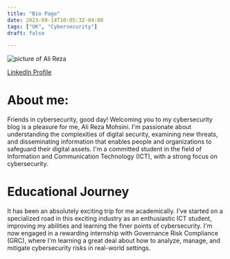 ```yaml
---
title: "Bio Page"
date: 2023-09-14T10:05:32-04:00
tags: ["UK", "Cybersecurity"]
draft: false

---
```

![picture of Ali Reza](https://media.licdn.com/dms/image/D5603AQG8J9Ae7BoFAw/profile-displayphoto-shrink_200_200/0/1694618022318?e=1700092800&v=beta&t=EQV9N_3nPxkwpAEBFawx1WcfNb3g43Y2d-HR_b04J94) 

[LinkedIn Profile](https://www.linkedin.com/in/ali-reza-mohsini-45746426b/)

# About me:

Friends in cybersecurity, good day! Welcoming you to my cybersecurity blog is a pleasure for me, Ali Reza Mohsini. I'm passionate about understanding the complexities of digital security, examining new threats, and disseminating information that enables people and organizations to safeguard their digital assets. I'm a committed student in the field of Information and Communication Technology (ICT), with a strong focus on cybersecurity.

# Educational Journey

It has been an absolutely exciting trip for me academically. I've started on a specialized road in this exciting industry as an enthusiastic ICT student, improving my abilities and learning the finer points of cybersecurity. I'm now engaged in a rewarding internship with Governance Risk Compliance (GRC), where I'm learning a great deal about how to analyze, manage, and mitigate cybersecurity risks in real-world settings.
